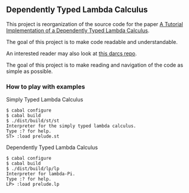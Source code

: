 ## Dependently Typed Lambda Calculus

This project is reorganization of the source code for the paper 
[A Tutorial Implementation of a Dependently Typed Lambda Calculus](http://www.andres-loeh.de/LambdaPi/).

The goal of this project is to make code readable and understandable.

An interested reader may also look at [this darcs repo](http://sneezy.cs.nott.ac.uk/darcs/LambdaPi/).

The goal of this project is to make reading and navigation of the code as simple as possible.

### How to play with examples

Simply Typed Lambda Calculus

```
$ cabal configure
$ cabal build
$ ./dist/build/st/st
Interpreter for the simply typed lambda calculus.
Type :? for help.
ST> :load prelude.st
```

Dependently Typed Lambda Calculus

```
$ cabal configure
$ cabal build
$ ./dist/build/lp/lp
Interpreter for lambda-Pi.
Type :? for help.
LP> :load prelude.lp
```
